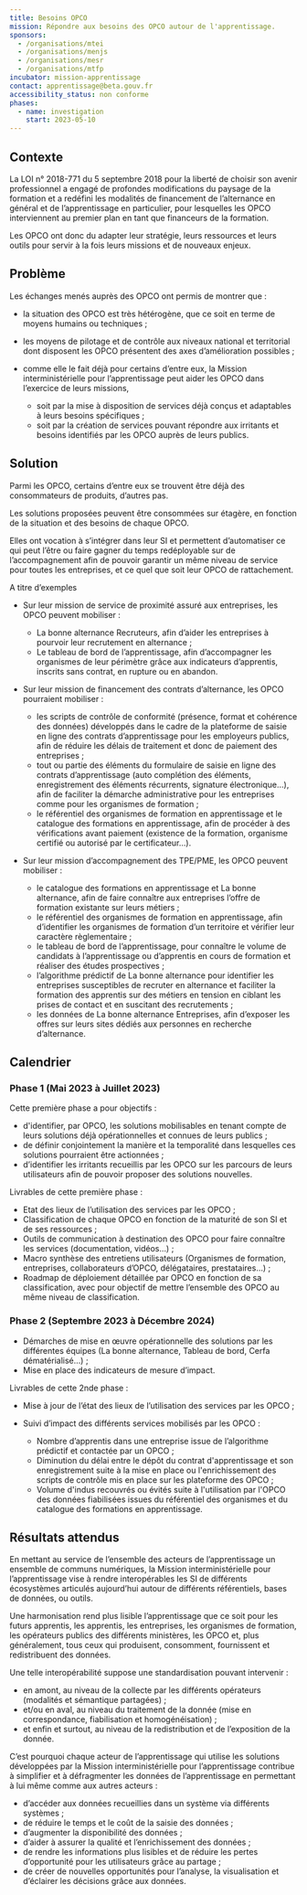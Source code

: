 ```yaml
---
title: Besoins OPCO
mission: Répondre aux besoins des OPCO autour de l'apprentissage.
sponsors:
  - /organisations/mtei
  - /organisations/menjs
  - /organisations/mesr
  - /organisations/mtfp
incubator: mission-apprentissage
contact: apprentissage@beta.gouv.fr
accessibility_status: non conforme
phases:
  - name: investigation
    start: 2023-05-10
---
```

## Contexte

La LOI n° 2018-771 du 5 septembre 2018 pour la liberté de choisir son avenir professionnel a engagé de profondes modifications du paysage de la formation et a redéfini les modalités de financement de l’alternance en général et de l’apprentissage en particulier, pour lesquelles les OPCO interviennent au premier plan en tant que financeurs de la formation.

Les OPCO ont donc du adapter leur stratégie, leurs ressources et leurs outils pour servir à la fois leurs missions et de nouveaux enjeux.

## Problème

Les échanges menés auprès des OPCO ont permis de montrer que :

* la situation des OPCO est très hétérogène, que ce soit en terme de moyens humains ou techniques ;
* les moyens de pilotage et de contrôle aux niveaux national et territorial dont disposent les OPCO présentent des axes d’amélioration possibles ;
* comme elle le fait déjà pour certains d’entre eux, la Mission interministérielle pour l’apprentissage peut aider les OPCO dans l’exercice de leurs missions,

  * soit par la mise à disposition de services déjà conçus et adaptables à leurs besoins spécifiques ;
  * soit par la création de services pouvant répondre aux irritants et besoins identifiés par les OPCO auprès de leurs publics.

## Solution

Parmi les OPCO, certains d’entre eux se trouvent être déjà des consommateurs de produits, d’autres pas.

Les solutions proposées peuvent être consommées sur étagère, en fonction de la situation et des besoins de chaque OPCO.

Elles ont vocation à s’intégrer dans leur SI et permettent d’automatiser ce qui peut l’être ou faire gagner du temps redéployable sur de l’accompagnement afin de pouvoir garantir un même niveau de service pour toutes les entreprises, et ce quel que soit leur OPCO de rattachement.

A titre d’exemples

* Sur leur mission de service de proximité assuré aux entreprises, les OPCO peuvent mobiliser :

  * La bonne alternance Recruteurs, afin d’aider les entreprises à pourvoir leur recrutement en alternance ;
  * Le tableau de bord de l’apprentissage, afin d’accompagner les organismes de leur périmètre grâce aux indicateurs d’apprentis, inscrits sans contrat, en rupture ou en abandon.
* Sur leur mission de financement des contrats d’alternance, les OPCO pourraient mobiliser :

  * les scripts de contrôle de conformité (présence, format et cohérence des données) développés dans le cadre de la plateforme de saisie en ligne des contrats d’apprentissage pour les employeurs publics, afin de réduire les délais de traitement et donc de paiement des entreprises ;
  * tout ou partie des éléments du formulaire de saisie en ligne des contrats d’apprentissage (auto complétion des éléments, enregistrement des éléments récurrents, signature électronique…), afin de faciliter la démarche administrative pour les entreprises comme pour les organismes de formation ;
  * le référentiel des organismes de formation en apprentissage et le catalogue des formations en apprentissage, afin de procéder à des vérifications avant paiement (existence de la formation, organisme certifié ou autorisé par le certificateur…).
* Sur leur mission d’accompagnement des TPE/PME, les OPCO peuvent mobiliser :

  * le catalogue des formations en apprentissage et La bonne alternance, afin de faire connaître aux entreprises l’offre de formation existante sur leurs métiers ;
  * le référentiel des organismes de formation en apprentissage, afin d’identifier les organismes de formation d’un territoire et vérifier leur caractère règlementaire ;
  * le tableau de bord de l’apprentissage, pour connaître le volume de candidats à l’apprentissage ou d’apprentis en cours de formation et réaliser des études prospectives ;
  * l’algorithme prédictif de La bonne alternance pour identifier les entreprises susceptibles de recruter en alternance et faciliter la formation des apprentis sur des métiers en tension en ciblant les prises de contact et en suscitant des recrutements ;
  * les données de La bonne alternance Entreprises, afin d’exposer les offres sur leurs sites dédiés aux personnes en recherche d’alternance.

## Calendrier

### Phase 1 (Mai 2023 à Juillet 2023)

Cette première phase a pour objectifs :

* d'identifier, par OPCO, les solutions mobilisables en tenant compte de leurs solutions déjà opérationnelles et connues de leurs publics ;
* de définir conjointement la manière et la temporalité dans lesquelles ces solutions pourraient être actionnées ;
* d’identifier les irritants recueillis par les OPCO sur les parcours de leurs utilisateurs afin de pouvoir proposer des solutions nouvelles.

Livrables de cette première phase :

* Etat des lieux de l’utilisation des services par les OPCO ;
* Classification de chaque OPCO en fonction de la maturité de son SI et de ses ressources ;
* Outils de communication à destination des OPCO pour faire connaître les services (documentation, vidéos…) ;
* Macro synthèse des entretiens utilisateurs (Organismes de formation, entreprises, collaborateurs d’OPCO, délégataires, prestataires…) ;
* Roadmap de déploiement détaillée par OPCO en fonction de sa classification, avec pour objectif de mettre l’ensemble des OPCO au même niveau de classification.

### Phase 2 (Septembre 2023 à Décembre 2024)

* Démarches de mise en œuvre opérationnelle des solutions par les différentes équipes (La bonne alternance, Tableau de bord, Cerfa dématérialisé…) ;
* Mise en place des indicateurs de mesure d’impact.

Livrables de cette 2nde phase :

* Mise à jour de l’état des lieux de l’utilisation des services par les OPCO ;
* Suivi d’impact des différents services mobilisés par les OPCO :

  * Nombre d’apprentis dans une entreprise issue de l’algorithme prédictif et contactée par un OPCO ;
  * Diminution du délai entre le dépôt du contrat d'apprentissage et son enregistrement suite à la mise en place ou l'enrichissement des scripts de contrôle mis en place sur les plateforme des OPCO ;
  * V﻿olume d'indus recouvrés ou évités suite à l'utilisation par l'OPCO des données fiabilisées issues du référentiel des organismes et du catalogue des formations en apprentissage.

## Résultats attendus

En mettant au service de l’ensemble des acteurs de l’apprentissage un ensemble de communs numériques, la Mission interministérielle pour l’apprentissage vise à rendre interopérables les SI de différents écosystèmes articulés aujourd’hui autour de différents référentiels, bases de données, ou outils.

Une harmonisation rend plus lisible l’apprentissage que ce soit pour les futurs apprentis, les apprentis, les entreprises, les organismes de formation, les opérateurs publics des différents ministères, les OPCO et, plus généralement, tous ceux qui produisent, consomment, fournissent et redistribuent des données.

Une telle interopérabilité suppose une standardisation pouvant intervenir :

* en amont, au niveau de la collecte par les différents opérateurs (modalités et sémantique partagées) ;
* et/ou en aval, au niveau du traitement de la donnée (mise en correspondance, fiabilisation et homogénéisation) ;
* et enfin et surtout, au niveau de la redistribution et de l’exposition de la donnée.

C’est pourquoi chaque acteur de l’apprentissage qui utilise les solutions développées par la Mission interministérielle pour l’apprentissage contribue à simplifier et à défragmenter les données de l’apprentissage en permettant à lui même comme aux autres acteurs :

* d’accéder aux données recueillies dans un système via différents systèmes ;
* de réduire le temps et le coût de la saisie des données ;
* d’augmenter la disponibilité des données ;
* d’aider à assurer la qualité et l’enrichissement des données ;
* de rendre les informations plus lisibles et de réduire les pertes d’opportunité pour les utilisateurs grâce au partage ;
* de créer de nouvelles opportunités pour l’analyse, la visualisation et d’éclairer les décisions grâce aux données.